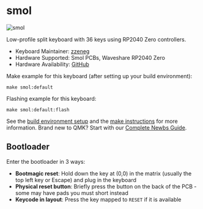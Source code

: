 # smol

![smol](https://imgur.com/GWQy2jOh.jpg)

Low-profile split keyboard with 36 keys using RP2040 Zero controllers.

-   Keyboard Maintainer: [zzeneg](https://github.com/zzeneg)
-   Hardware Supported: Smol PCBs, Waveshare RP2040 Zero
-   Hardware Availability: [GitHub](https://github.com/zzeneg/smol)

Make example for this keyboard (after setting up your build environment):

    make smol:default

Flashing example for this keyboard:

    make smol:default:flash

See the [build environment setup](https://docs.qmk.fm/#/getting_started_build_tools) and the [make instructions](https://docs.qmk.fm/#/getting_started_make_guide) for more information. Brand new to QMK? Start with our [Complete Newbs Guide](https://docs.qmk.fm/#/newbs).

## Bootloader

Enter the bootloader in 3 ways:

-   **Bootmagic reset**: Hold down the key at (0,0) in the matrix (usually the top left key or Escape) and plug in the keyboard
-   **Physical reset button**: Briefly press the button on the back of the PCB - some may have pads you must short instead
-   **Keycode in layout**: Press the key mapped to `RESET` if it is available
